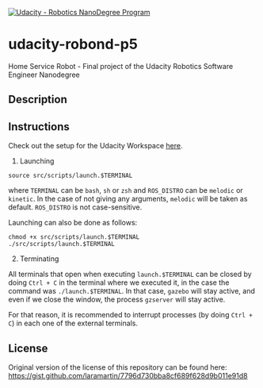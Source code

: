[![Udacity - Robotics NanoDegree Program](https://s3-us-west-1.amazonaws.com/udacity-robotics/Extra+Images/RoboND_flag.png)](https://www.udacity.com/robotics)

# udacity-robond-p5
Home Service Robot - Final project of the Udacity Robotics Software Engineer Nanodegree

## Description

## Instructions

Check out the setup for the Udacity Workspace [here](doc/UDACITY_WS_SETUP.md).

1. Launching
```shell
source src/scripts/launch.$TERMINAL
```
where `TERMINAL` can be `bash`, `sh` or `zsh` and `ROS_DISTRO` can be `melodic` or `kinetic`.
In the case of not giving any arguments, `melodic` will be taken as default. `ROS_DISTRO` is not case-sensitive.

Launching can also be done as follows:
```shell
chmod +x src/scripts/launch.$TERMINAL
./src/scripts/launch.$TERMINAL
```

2. Terminating

All terminals that open when executing `launch.$TERMINAL` can be closed by doing `Ctrl + C` in the terminal where we executed it, in the case the command was `./launch.$TERMINAL`. In that case, `gazebo` will stay active, and even if we close the window, the process `gzserver` will stay active.

For that reason, it is recommended to interrupt processes (by doing `Ctrl + C`) in each one of the external terminals.

## License
Original version of the license of this repository can be found here:
https://gist.github.com/laramartin/7796d730bba8cf689f628d9b011e91d8
